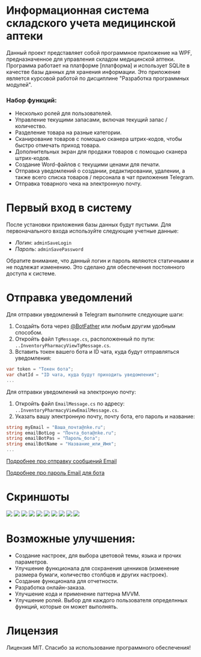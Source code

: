 # Информационная система складского учета медицинской аптеки

Данный проект представляет собой программное приложение на WPF, предназначенное для управления складом медицинской аптеки. Программа работает на платформе [платформа] и использует SQLite в качестве базы данных для хранения информации. Это приложение является курсовой работой по дисциплине "Разработка программных модулей".

### Набор функций:
- Несколько ролей для пользователей.
- Управление текущими запасами, включая текущий запас / количество.
- Разделение товара на разные категории.
- Сканирование товаров с помощью сканера штрих-кодов, чтобы быстро отмечать приход товара.
- Дополнительных экран для продажи товаров с помощью сканера штрих-кодов.
- Создание Word-файлов с текущими ценами для печати.
- Отправка уведомлений о создании, редактировании, удалении, а также всего списка товаров / персонала в чат приложения Telegram.
- Отправка товарного чека на электронную почту.


# Первый вход в систему

После установки приложения базы данных будут пустыми. Для первоначального входа используйте следующие учетные данные:
- *Логин*: `adminSaveLogin`
- *Пароль*: `adminSavePassword`

Обратите внимание, что данный логин и пароль являются статичными и не подлежат изменению. Это сделано для обеспечения постоянного доступа к системе.

# Отправка уведомлений

Для отправки уведомлений в Telegram выполните следующие шаги:

1. Создайть бота через [@BotFather](https://t.me/botfather) или любым другим удобным способом.
2. Откройть файл `TgMessage.cs`, расположенный по пути: `..InventoryPharmacyViewTgMessage.cs`.
3. Вставить токен вашего бота и ID чата, куда будут отправляться уведомления:
```C#
var token = "Токен бота";
var chatId = "ID чата, куда будут приходить уведомления";
...
```

Для отправки уведомлений на электроную почту:
1. Откройть файл `EmailMessage.cs` по адресу: `..InventoryPharmacyViewEmailMessage.cs`.
2. Указать вашу электронную почту, почту бота, его пароль и название:
``` C#
string myEmail = "Ваша_почта@nke.ru";
string emailBotLog = "Почта_бота@nke.ru";
string emailBotPas = "Пароль_бота";
string emailBotName = "Название_или_Имя";
...
```
[Подробнее про отправку сообщений Email](https://www.youtube.com/watch?v=pN66IETYU8k&t=130s)

[Подробнее про пароль Email для бота](https://www.youtube.com/watch?v=BFTCVC33qhQ&t=374s)

# Скриншоты
![](Screenshots/Screenshot_1.png)
![](Screenshots/Screenshot_2.png)
![](Screenshots/Screenshot_3.png)
![](Screenshots/Screenshot_4.png)
![](Screenshots/Screenshot_5.png)
![](Screenshots/Screenshot_6.png)
![](Screenshots/Screenshot_7.png)
![](Screenshots/Screenshot_8.png)
![](Screenshots/Screenshot_9.png)
![](Screenshots/Screenshot_10.png)

# Возможные улучшения:
- Создание настроек, для выбора цветовой темы, языка и прочих параметров.
- Улучшение функционала для сохранения ценников (изменение размера бумаги, количество столбцов и других настроек). 
- Создание функционала для отчетности.
- Разработка онлайн-заказа.
- Улучшение кода и применение паттерна MVVM.
- Улучшение ролей. Выбор для каждого пользователя определнных функций, которые он может выполнять.

# Лицензия
Лицензия MIT. Спасибо за использование программного обеспечения!
